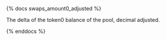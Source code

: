 {% docs swaps_amount0_adjusted %}

The delta of the token0 balance of the pool, decimal adjusted.

{% enddocs %}